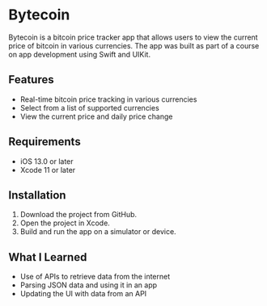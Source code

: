 # Bytecoin

Bytecoin is a bitcoin price tracker app that allows users to view the current price of bitcoin in various currencies. The app was built as part of a course on app development using Swift and UIKit.

## Features

- Real-time bitcoin price tracking in various currencies
- Select from a list of supported currencies
- View the current price and daily price change

## Requirements

- iOS 13.0 or later
- Xcode 11 or later

## Installation

1. Download the project from GitHub.
2. Open the project in Xcode.
3. Build and run the app on a simulator or device.

## What I Learned

- Use of APIs to retrieve data from the internet
- Parsing JSON data and using it in an app
- Updating the UI with data from an API

